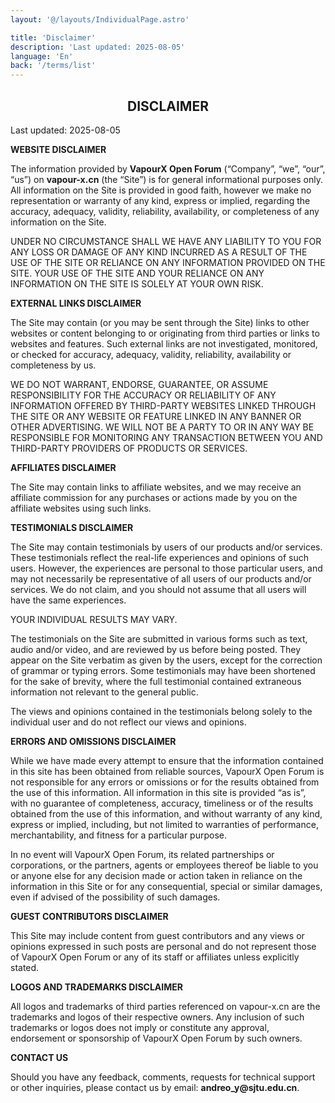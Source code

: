 ```yaml
---
layout: '@/layouts/IndividualPage.astro'

title: 'Disclaimer'
description: 'Last updated: 2025-08-05'
language: 'En'
back: '/terms/list'
---
```


	 	 
<h2 style="text-align: center;"><b>DISCLAIMER</b></h2>	 	 
<p>Last updated: 2025-08-05</p>	 	 
<p><b>WEBSITE DISCLAIMER</b></p>	 	 
<p>The information provided by <b>VapourX Open Forum</b> (“Company”, “we”, “our”, “us”) on <b>vapour-x.cn</b> (the “Site”) is for general informational purposes only. All information on the Site is provided in good faith, however we make no representation or warranty of any kind, express or implied, regarding the accuracy, adequacy, validity, reliability, availability, or completeness of any information on the Site.</p>	 	 
<p>UNDER NO CIRCUMSTANCE SHALL WE HAVE ANY LIABILITY TO YOU FOR ANY LOSS OR DAMAGE OF ANY KIND INCURRED AS A RESULT OF THE USE OF THE SITE OR RELIANCE ON ANY INFORMATION PROVIDED ON THE SITE. YOUR USE OF THE SITE AND YOUR RELIANCE ON ANY INFORMATION ON THE SITE IS SOLELY AT YOUR OWN RISK.</p>
<p><b>EXTERNAL LINKS DISCLAIMER</b></p>
<p>The Site may contain (or you may be sent through the Site) links to other websites or content belonging to or originating from third parties or links to websites and features. Such external links are not investigated, monitored, or checked for accuracy, adequacy, validity, reliability, availability or completeness by us.</p>
<p>WE DO NOT WARRANT, ENDORSE, GUARANTEE, OR ASSUME RESPONSIBILITY FOR THE ACCURACY OR RELIABILITY OF ANY INFORMATION OFFERED BY THIRD-PARTY WEBSITES LINKED THROUGH THE SITE OR ANY WEBSITE OR FEATURE LINKED IN ANY BANNER OR OTHER ADVERTISING. WE WILL NOT BE A PARTY TO OR IN ANY WAY BE RESPONSIBLE FOR MONITORING ANY TRANSACTION BETWEEN YOU AND THIRD-PARTY PROVIDERS OF PRODUCTS OR SERVICES.</p>
 
<p><b>AFFILIATES DISCLAIMER</b></p><p>The Site may contain links to affiliate websites, and we may receive an affiliate commission for any purchases or actions made by you on the affiliate websites using such links.</p> 
<p><b>TESTIMONIALS DISCLAIMER</b></p><p>The Site may contain testimonials by users of our products and/or services. These testimonials reflect the real-life experiences and opinions of such users. However, the experiences are personal to those particular users, and may not necessarily be representative of all users of our products and/or services. We do not claim, and you should not assume that all users will have the same experiences.</p> <p>YOUR INDIVIDUAL RESULTS MAY VARY.</p> <p>The testimonials on the Site are submitted in various forms such as text, audio and/or video, and are reviewed by us before being posted. They appear on the Site verbatim as given by the users, except for the correction of grammar or typing errors. Some testimonials may have been shortened for the sake of brevity, where the full testimonial contained extraneous information not relevant to the general public.</p> <p>The views and opinions contained in the testimonials belong solely to the individual user and do not reflect our views and opinions.</p> 
<p><b>ERRORS AND OMISSIONS DISCLAIMER</b></p>
<p>While we have made every attempt to ensure that the information contained in this site has been obtained from reliable sources, VapourX Open Forum is not responsible for any errors or omissions or for the results obtained from the use of this information. All information in this site is provided “as is”, with no guarantee of completeness, accuracy, timeliness or of the results obtained from the use of this information, and without warranty of any kind, express or implied, including, but not limited to warranties of performance, merchantability, and fitness for a particular purpose.</p> <p>In no event will VapourX Open Forum, its related partnerships or corporations, or the partners, agents or employees thereof be liable to you or anyone else for any decision made or action taken in reliance on the information in this Site or for any consequential, special or similar damages, even if advised of the possibility of such damages.</p>
<p><b>GUEST CONTRIBUTORS DISCLAIMER</b></p><p>This Site may include content from guest contributors and any views or opinions expressed in such posts are personal and do not represent those of VapourX Open Forum or any of its staff or affiliates unless explicitly stated.</p> 
<p><b>LOGOS AND TRADEMARKS DISCLAIMER</b></p>
<p>All logos and trademarks of third parties referenced on vapour-x.cn are the trademarks and logos of their respective owners. Any inclusion of such trademarks or logos does not imply or constitute any approval, endorsement or sponsorship of VapourX Open Forum by such owners.</p> 
<p><b>CONTACT US</b></p>	 	 
<p>Should you have any feedback, comments, requests for technical support or other inquiries, please contact us by email: <b>andreo_y@sjtu.edu.cn</b>.</p> 	 

